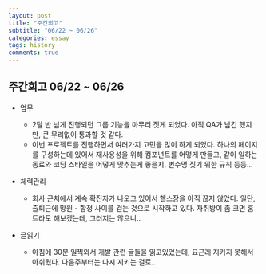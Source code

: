```yaml
---
layout: post
title: "주간회고"
subtitle: "06/22 ~ 06/26"
categories: essay
tags: history
comments: true
---
```


## 주간회고 06/22 ~ 06/26

- 업무
    - 2달 반 넘게 진행되던 그룹 기능을 마무리 짓게 되었다. 아직 QA가 남긴 했지만, 큰 무리없이 통과할 것 같다.
    - 이번 프로젝트를 진행하면서 여러가지 고민을 많이 하게 되었다. 하나의 페이지를 구성하는데 있어서 재사용성을 위해 컴포넌트를 어떻게 만들고, 
    같이 일하는 동료와 코딩 스타일을 어떻게 맞추는게 좋을지, 변수명 짓기 위한 규칙 등등...      

-   체력관리
    - 회사 근처에서 계속 확진자가 나오고 있어서 헬스장을 아직 끊지 않았다. 일단, 출퇴근에 망원 - 합정 사이를 걷는 것으로 
    시작하고 있다. 자취방이 좀 크면 홈트라도 해보겠는데, 그러지는 않으니.. 
    
-   글읽기
    - 아침에 30분 일찍와서 개발 관련 글들을 읽고있었는데, 요근래 지키지 못해서 아쉬웠다. 다음주부터는 다시 지키는 걸로..
